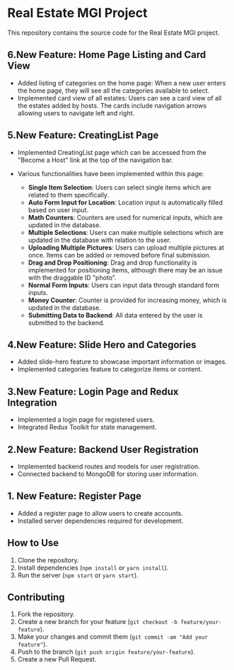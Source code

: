 # Real Estate MGI Project

This repository contains the source code for the Real Estate MGI project.

## 6.New Feature: Home Page Listing and Card View

- Added listing of categories on the home page: When a new user enters the home page, they will see all the categories available to select.
- Implemented card view of all estates: Users can see a card view of all the estates added by hosts. The cards include navigation arrows allowing users to navigate left and right.

## 5.New Feature: CreatingList Page

- Implemented CreatingList page which can be accessed from the "Become a Host" link at the top of the navigation bar.
- Various functionalities have been implemented within this page:

    - **Single Item Selection**: Users can select single items which are related to them specifically.
    - **Auto Form Input for Location**: Location input is automatically filled based on user input.
    - **Math Counters**: Counters are used for numerical inputs, which are updated in the database.
    - **Multiple Selections**: Users can make multiple selections which are updated in the database with relation to the user.
    - **Uploading Multiple Pictures**: Users can upload multiple pictures at once. Items can be added or removed before final submission.
    - **Drag and Drop Positioning**: Drag and drop functionality is implemented for positioning items, although there may be an issue with the draggable ID "photo".
    - **Normal Form Inputs**: Users can input data through standard form inputs.
    - **Money Counter**: Counter is provided for increasing money, which is updated in the database.
    - **Submitting Data to Backend**: All data entered by the user is submitted to the backend.

## 4.New Feature: Slide Hero and Categories

- Added slide-hero feature to showcase important information or images.
- Implemented categories feature to categorize items or content.

## 3.New Feature: Login Page and Redux Integration

- Implemented a login page for registered users.
- Integrated Redux Toolkit for state management.

## 2.New Feature: Backend User Registration

- Implemented backend routes and models for user registration.
- Connected backend to MongoDB for storing user information.

## 1. New Feature: Register Page

- Added a register page to allow users to create accounts.
- Installed server dependencies required for development.

## How to Use

1. Clone the repository.
2. Install dependencies (`npm install` or `yarn install`).
3. Run the server (`npm start` or `yarn start`).

## Contributing

1. Fork the repository.
2. Create a new branch for your feature (`git checkout -b feature/your-feature`).
3. Make your changes and commit them (`git commit -am "Add your feature"`).
4. Push to the branch (`git push origin feature/your-feature`).
5. Create a new Pull Request.
